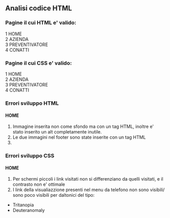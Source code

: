 ## Analisi codice HTML
### Pagine il cui HTML e' valido: 
  1 HOME  
  2 AZIENDA  
  3 PREVENTIVATORE   
  4 CONATTI   
### Pagine il cui CSS e' valido:  
  1 HOME  
  2 AZIENDA  
  3 PREVENTIVATORE   
  4 CONATTI   
### Errori sviluppo HTML 
#### HOME
1. Immagine inserita non come sfondo ma con un tag HTML, inoltre e' stato inserito un alt completamente inutile.  
2. Le due immagini nel footer sono state inserite con un tag HTML 
3. 

### Errori sviluppo CSS  
#### HOME  
1. Per schermi piccoli i link visitati non si differenziano da quelli visitati, e il contrasto non e' ottimale 
2. I link della visualiazzione presenti nel menu da telefono non sono visibili/ sono poco visibili per daltonici del tipo:  
  - Tritanopia  
  - Deuteranomaly  

  
  
